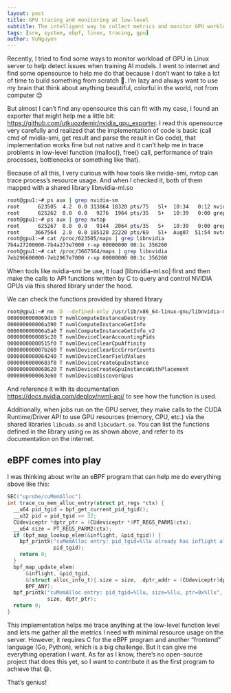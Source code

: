 ```yaml
---
layout: post
title: GPU tracing and monitoring at low-level
subtitle: The intelligent way to collect metrics and monitor GPU workloads if you’re an SRE.
tags: [sre, system, ebpf, linux, tracing, gpu]
author: VuNguyen
---
```


Recently, I tried to find some ways to monitor workload of GPU in Linux server to help detect issues when training AI models. I went to internet and find some opensource to help me do that because I don’t want to take a lot of time to build something from scratch 🙂. I’m lazy and always want to use my brain that think about anything beautiful, colorful in the world, not from computer 😌

But almost I can’t find any opensource this can fit with my case, I found an exporter that might help me a little bit: https://github.com/utkuozdemir/nvidia_gpu_exporter. I read this opensource very carefully and realized that the implementation of code is basic (call cmd of nvidia-smi, get result and parse the result in Go code), that implementation works fine but not native and it can’t help me in trace problems in low-level function (malloc(), free() call, performance of train processes, bottlenecks or something like that).

Because of all this, I very curious with how tools like nvidia-smi, nvtop can trace process’s resource usage. And when I checked it, both of them mapped with a shared library libnvidia-ml.so

```bash
root@gpu1:~# ps aux | grep nvidia-sm                                                            
root      623505  4.2  0.0 313864 18320 pts/75   Sl+  10:34   0:12 nvidia-smi pmon -s u                                                                                                          
root      625262  0.0  0.0   9276  1964 pts/35   S+   10:39   0:00 grep --color=auto nvidia-sm                                                                                                   
root@gpu1:~# ps aux | grep nvtop                                                                                                                                                                 
root      625267  0.0  0.0   9144  2064 pts/35   S+   10:39   0:00 grep --color=auto nvtop                                                                                                       
root     3667564  2.0  0.0 185120 22220 pts/69   Sl+  Aug07  51:54 nvtop
root@gpu1:~# cat /proc/623505/maps | grep libnvidia
7b4a27200000-7b4a273e7000 r-xp 00000000 00:1c 356260                     /usr/lib/x86_64-linux-gnu/libnvidia-ml.so.570.133.07 # here
root@gpu1:~# cat /proc/3667564/maps | grep libnvidia
7eb296600000-7eb2967e7000 r-xp 00000000 00:1c 356260                     /usr/lib/x86_64-linux-gnu/libnvidia-ml.so.570.133.07
```

When tools like nvidia-smi be use, it load [libnvidia-ml.so] first and then make the calls to API functions written by C to query and control NVIDIA GPUs via this shared library under the hood.

We can check the functions provided by shared library

```bash
root@gpu1:~# nm -D --defined-only /usr/lib/x86_64-linux-gnu/libnvidia-ml.so | head
0000000000069dc0 T nvmlComputeInstanceDestroy
000000000006a390 T nvmlComputeInstanceGetInfo
000000000006a5a0 T nvmlComputeInstanceGetInfo_v2
0000000000085c20 T nvmlDeviceClearAccountingPids
00000000000515f0 T nvmlDeviceClearCpuAffinity
000000000007b260 T nvmlDeviceClearEccErrorCounts
0000000000064240 T nvmlDeviceClearFieldValues
00000000000683f0 T nvmlDeviceCreateGpuInstance
0000000000068620 T nvmlDeviceCreateGpuInstanceWithPlacement
0000000000063e60 T nvmlDeviceDiscoverGpus
```

And reference it with its documentation https://docs.nvidia.com/deploy/nvml-api/ to see how the function is used.

Additionally, when jobs run on the GPU server, they make calls to the CUDA Runtime/Driver API to use GPU resources (memory, CPU, etc.) via the shared libraries `libcuda.so` and `libcudart.so`. You can list the functions defined in the library using `nm` as shown above, and refer to its documentation on the internet.

## eBPF comes into play

I was thinking about write an eBPF program that can help me do everything above like this:

```c
SEC("uprobe/cuMemAlloc")
int trace_cu_mem_alloc_entry(struct pt_regs *ctx) {
  __u64 pid_tgid = bpf_get_current_pid_tgid();
  __u32 pid = pid_tgid >> 32;
  CUdeviceptr *dptr_ptr = (CUdeviceptr *)PT_REGS_PARM1(ctx);
  __u64 size = PT_REGS_PARM2(ctx);
  if (bpf_map_lookup_elem(&inflight, &pid_tgid)) {
    bpf_printk("cuMemAlloc entry: pid_tgid=%llu already has inflight alloc",
               pid_tgid);
    return 0;
  }
  bpf_map_update_elem(
      &inflight, &pid_tgid,
      &(struct alloc_info_t){.size = size, .dptr_addr = (CUdeviceptr)dptr_ptr},
      BPF_ANY);
  bpf_printk("cuMemAlloc entry: pid_tgid=%llu, size=%llu, ptr=0x%llx", pid_tgid,
             size, dptr_ptr);
  return 0;
}
```

This implementation helps me trace anything at the low-level function level and lets me gather all the metrics I need with minimal resource usage on the server. However, it requires C for the eBPF program and another “frontend” language (Go, Python), which is a big challenge. But it can give me everything operation I want. As far as I know, there’s no open-source project that does this yet, so I want to contribute it as the first program to achieve that 😄.

That’s genius!
